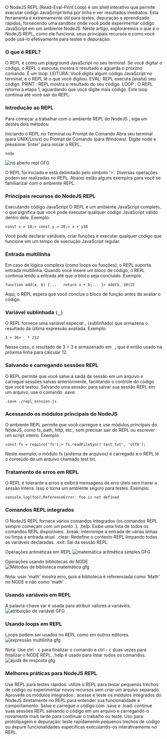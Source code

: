 O NodeJS REPL (Read-Eval-Print Loop) é um shell interativo que permite executar código JavaScript linha por linha e ver resultados imediatos. Esta ferramenta é extremamente útil para testes, depuração e aprendizado rápidos, fornecendo uma sandbox onde você pode experimentar código JavaScript em um ambiente NodeJS.
Neste artigo, exploraremos o que é o NodeJS REPL, como ele funciona, seus principais recursos e como você pode usá-lo efetivamente para testes e depuração.

### O que é REPL?
O REPL é como um playground JavaScript no seu terminal. Se você digitar o código, o REPL o executa, mostra o resultado e aguarda o próximo comando. É um loop:
LEITURA: Você digita algum código JavaScript no terminal, e o REPL lê o que você digitou.
EVAL: REPL executa (avalia) seu código.
PRINT : REPL mostra o resultado do seu código.
LOOP : O REPL retorna à etapa 1, aguardando que você digite mais código. Este loop continua até você sair do REPL.

### Introdução ao REPL
Para começar a trabalhar com o ambiente REPL do NodeJS , siga um destes dois métodos:

Iniciando o REPL no Terminal ou Prompt de Comando
Abra seu terminal (para UNIX/Linux) ou Prompt de Comando (para Windows).
Digite node e pressione 'Enter' para iniciar o REPL.

```
node
```

![nó aberto repl GFG](https://media.geeksforgeeks.org/wp-content/uploads/open-node-repl-1.png)

O REPL foi iniciado e está delimitado pelo símbolo '>'. Diversas operações podem ser realizadas no REPL. Abaixo estão alguns exemplos para você se familiarizar com o ambiente REPL.

### Principais recursos do NodeJS REPL
Executando código JavaScript
O REPL é um ambiente JavaScript completo, o que significa que você pode executar qualquer código JavaScript válido dentro dele.
Exemplo:
```
const x = 10;> const y = 20;> x + y30
```
Você pode declarar variáveis, criar funções e executar qualquer código que funcione em um tempo de execução JavaScript regular.

### Entrada multilinha
Em caso de lógica complexa (como loops ou funções), o REPL suporta entrada multilinha. Quando você insere um bloco de código, o REPL continua lendo a entrada até que o bloco seja concluído.
Exemplo:
```
function add(a, b) {...   return a + b;... }> add(5, 10)15
```
Aqui, o REPL espera que você conclua o bloco de função antes de avaliar o código.

### Variável sublinhada `(_)`
O REPL fornece uma variável especial _ (sublinhado) que armazena o resultado da última expressão avaliada.
Exemplo:
```
3 + 36> _ * 212
```
Nesse caso, o resultado de 3 + 3 é armazenado em `_`, que é então usado na próxima linha para calcular 12.

### Salvando e carregando sessões REPL
O REPL permite que você salve a saída da sessão em um arquivo e carregue sessões salvas anteriormente, facilitando o controle do código que você testou.
Salvando uma sessão: para salvar sua sessão REPL em um arquivo, use o comando .save:
```
.save ./repl_session.js
```

### Acessando os módulos principais do NodeJS
O ambiente REPL permite que você carregue e use módulos principais do NodeJS, como fs, path, http, etc., sem precisar sair do REPL ou escrever um script inteiro.
Exemplo:
```
const fs = require('fs');> fs.readFileSync('test.txt', 'utf8');
```
Neste exemplo, o módulo fs (sistema de arquivos) é carregado e o REPL lê o conteúdo de um arquivo chamado test.txt.

### Tratamento de erros em REPL
O REPL é tolerante a erros e exibirá mensagens de erro úteis sem travar a sessão inteira. Isso o torna um ambiente seguro para testes.
Exemplo:
```
console.log(foo);ReferenceError: foo is not defined
```

### Comandos REPL integrados
O NodeJS REPL fornece vários comandos integrados (os comandos REPL sempre começam com um ponto .).
.help: Exibe uma lista de todos os comandos REPL disponíveis.
.break: interrompe a entrada de várias linhas ou limpa a entrada atual.
.clear: Redefine o contexto REPL limpando todas as variáveis declaradas.
.exit: Sai da sessão REPL.

Operações aritméticas em REPL
![matemática aritmética simples GFG](https://media.geeksforgeeks.org/wp-content/uploads/simple-math-arithmetic-1.png)

Operações usando bibliotecas do NODE
![Métodos de biblioteca matemática gfg](https://media.geeksforgeeks.org/wp-content/uploads/Math-library-methods-1.png)

Nota: usar 'math' mostra erro, pois a biblioteca é referenciada como 'Math' no NODE e não como 'math' .

### Usando variáveis em REPL
A palavra-chave var é usada para atribuir valores a variáveis.
![atribuição de variável GFG](https://media.geeksforgeeks.org/wp-content/uploads/variable-assignment-1.png)


### Usando loops em REPL
Loops podem ser usados no REPL como em outros editores.
![expressão multilinha gfg](https://media.geeksforgeeks.org/wp-content/uploads/NODEREPL.png)

Nota: Use ctrl - c para finalizar o comando e ctrl - c duas vezes para finalizar o NODE REPL.
.help é usado para listar todos os comandos.
![ajuda de resposta gfg](https://media.geeksforgeeks.org/wp-content/uploads/node-repl-help.png)

### Melhores práticas para NodeJS REPL
Use REPL para testes rápidos: utilize o REPL para testar pequenos trechos de código ou experimentar novos recursos sem criar um arquivo separado.
Aproveite os módulos integrados : acesse e teste os módulos integrados do NodeJS diretamente no REPL para entender sua funcionalidade e comportamento.
Salve e carregue o código com .save e .load: continue suas sessões REPL salvando o código em um arquivo e carregando-o novamente mais tarde para continuar o trabalho ou teste.
Uso para prototipagem e depuração: teste rapidamente pequenos trechos de código ou depure funcionalidades específicas executando-os interativamente no REPL.

